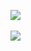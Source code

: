 <div align-center>

  <img src="https://github-readme-stats.vercel.app/api/top-langs/?username=chamjin&layout=compact"><br><br>
  <img src="https://github-readme-stats.vercel.app/api?username=chamjin&show_icons=true">

</div>
